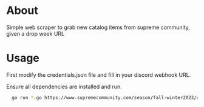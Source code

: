 # About

Simple web scraper to grab new catalog items from supreme community, given a drop week URL

# Usage

First modify the credentials.json file and fill in your discord webhook URL. 

Ensure all dependencies are installed and run. 

```bash
  go run *.go https://www.supremecommunity.com/season/fall-winter2023/droplist/2023-10-26/
```
